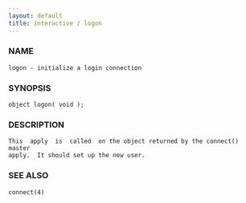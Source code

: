 ```yaml
---
layout: default
title: interactive / logon
---
```






### NAME
    logon - initialize a login connection


### SYNOPSIS
    object logon( void );


### DESCRIPTION
    This  apply  is  called  on the object returned by the connect() master
    apply.  It should set up the new user.


### SEE ALSO
    connect(4)



